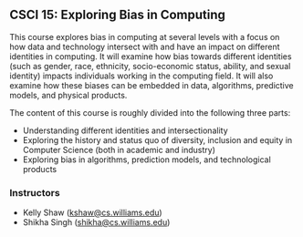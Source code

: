 ## CSCI 15:  Exploring Bias in Computing

This course explores bias in computing at several levels with a focus on how data and technology intersect with and have an impact on different identities in computing. It will examine how bias towards different identities (such as gender, race, ethnicity, socio-economic status, ability, and sexual identity) impacts individuals working in the computing field. It will also examine how these biases can be embedded in data, algorithms, predictive models, and physical products. 

The content of this course is roughly divided into the following three parts:

* Understanding different identities and intersectionality
* Exploring the history and status quo of diversity, inclusion and equity in Computer Science (both in academic and industry) 
* Exploring bias in algorithms, prediction models, and technological products

### Instructors
 
* Kelly Shaw (kshaw@cs.williams.edu)
* Shikha Singh  (shikha@cs.williams.edu) 


